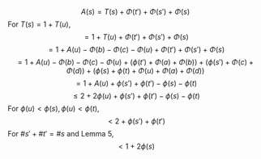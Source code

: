 $$
A(s) = T(s) + \Phi(t') + \Phi(s') + \Phi(s)
$$
For $T(s) = 1 + T(u)$,
$$
= 1 + T(u) + \Phi(t') + \Phi(s') + \Phi(s)
$$
$$
= 1 + A(u) - \Phi(b) - \Phi(c) - \Phi(u) + \Phi(t') + \Phi(s') + \Phi(s)
$$
$$
= 1 + A(u) - \Phi(b) - \Phi(c) - \Phi(u) + (\phi(t') + \Phi(a) + \Phi(b)) + (\phi(s') + \Phi(c) + \Phi(d)) + (\phi(s) + \phi(t) + \Phi(u) + \Phi(a) + \Phi(d))
$$
$$
= 1 + A(u) + \phi(s') + \phi(t') - \phi(s) - \phi(t)
$$
$$
\leq 2 + 2\phi(u) + \phi(s') + \phi(t') - \phi(s) - \phi(t)
$$
For $\phi(u) < \phi(s), \phi(u) < \phi(t)$,
$$
< 2 + \phi(s') + \phi(t')
$$
For $\#s' + \#t' = \#s$ and Lemma 5,
$$
< 1 + 2\phi(s)
$$
